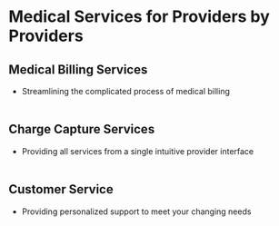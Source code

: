 # Medical Services for Providers by Providers


## Medical Billing Services
- Streamlining the complicated process of medical billing<br><br>


## Charge Capture Services
- Providing all services from a single intuitive provider interface<br><br>
  

## Customer Service
- Providing personalized support to meet your changing needs

